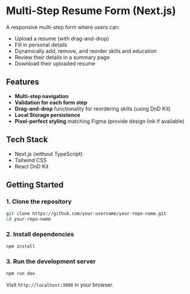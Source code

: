# Multi-Step Resume Form (Next.js)

A responsive multi-step form where users can:
- Upload a resume (with drag-and-drop)
- Fill in personal details
- Dynamically add, remove, and reorder skills and education
- Review their details in a summary page
- Download their uploaded resume

## Features
- **Multi-step navigation**
- **Validation for each form step**
- **Drag-and-drop** functionality for reordering skills (using DnD Kit)
- **Local Storage persistence**
- **Pixel-perfect styling** matching Figma (provide design link if available)

## Tech Stack
- Next.js (without TypeScript)
- Tailwind CSS
- React DnD Kit

## Getting Started

### 1. Clone the repository
```bash
git clone https://github.com/your-username/your-repo-name.git
cd your-repo-name
```

### 2. Install dependencies
```bash
npm install
```

### 3. Run the development server
```bash
npm run dev
```
Visit `http://localhost:3000` in your browser.

